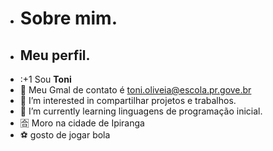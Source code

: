 - # Sobre mim.
- ##   Meu perfil.
- :+1 Sou **Toni**
- 🥇 Meu Gmal de contato  é toni.oliveia@escola.pr.gove.br
- 👀 I’m interested in  compartilhar projetos e trabalhos.
- 🌱 I’m currently learning linguagens de programação inicial.
- 🈴 Moro na cidade de Ipiranga
- ⚽ gosto de jogar bola
